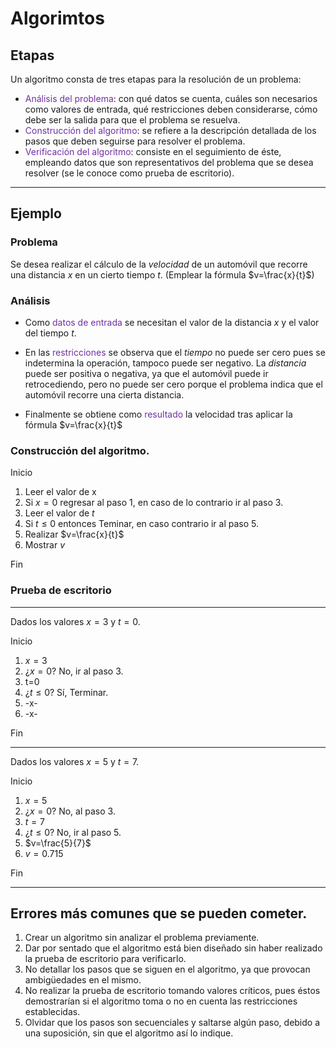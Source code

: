 # Algorimtos
## Etapas
Un algoritmo consta de tres etapas para la resolución de un problema:
* <span style="color:#7030A0">Análisis del problema</span>: con qué datos se cuenta, cuáles son necesarios como valores de entrada, qué restricciones deben considerarse, cómo debe ser la salida para que el problema se resuelva.
* <span style="color:#7030A0">Construcción del algoritmo</span>: se refiere a la descripción detallada de los pasos que deben seguirse para resolver el problema.
* <span style="color:#7030A0">Verificación del algoritmo</span>: consiste en el seguimiento de éste, empleando datos que son representativos del problema que se desea resolver (se le conoce como prueba de escritorio).
---
## Ejemplo
### Problema
Se desea realizar el cálculo de la $velocidad$ de un automóvil que recorre una distancia $x$ en un cierto tiempo $t$. (Emplear la fórmula $v=\frac{x}{t}$)

### Análisis
* Como <span style="color:#7030A0">datos de entrada</span> se necesitan el valor de la distancia $x$ y el valor del tiempo $t$.  

* En las <span style="color:#7030A0">restricciones</span> se observa que el $tiempo$ no puede ser cero pues se indetermina la operación, tampoco puede ser negativo. La $distancia$ puede ser positiva o negativa, ya que el automóvil puede ir retrocediendo, pero no puede ser cero porque el problema indica que el automóvil recorre una cierta distancia.  

* Finalmente se obtiene como <span style="color:#7030A0">resultado</span> la velocidad tras aplicar la fórmula $v=\frac{x}{t}$

### Construcción del algoritmo.
Inicio
1. Leer el valor de x
1. Si $x=0$ regresar al paso 1, en caso de lo contrario ir al paso 3.
1. Leer el valor de $t$
1. Si $t≤0$ entonces Teminar, en caso contrario ir al paso 5.
1. Realizar $v=\frac{x}{t}$
1. Mostrar $v$  

Fin

### Prueba de escritorio
---
Dados los valores $x=3$ y $t=0$. 

Inicio
1. $x=3$
1. $¿x=0?$ No, ir al paso 3.
1. t=0
1. $¿t≤0?$ Sí, Terminar.
1. -x-
1. -x-  

Fin

---
Dados los valores $x=5$ y $t=7$.

Inicio
1. $x=5$
1. $¿x=0?$ No, al paso 3.
1. $t=7$
1. $¿t≤0?$ No, ir al paso 5.
1. $v=\frac{5}{7}$
1. $v=0.715$   

Fin 

---
## Errores más comunes que se pueden cometer.
1. Crear un algoritmo sin analizar el problema previamente.
1. Dar por sentado que el algoritmo está bien diseñado sin haber realizado la prueba de escritorio para verificarlo.
1. No detallar los pasos que se siguen en el algoritmo, ya que provocan ambigüedades en el mismo.
1. No realizar la prueba de escritorio tomando valores críticos, pues éstos demostrarían si el algoritmo toma o no en cuenta las restricciones establecidas.
1. Olvidar que los pasos son secuenciales y saltarse algún paso, debido a una suposición, sin que el algoritmo así lo indique.

